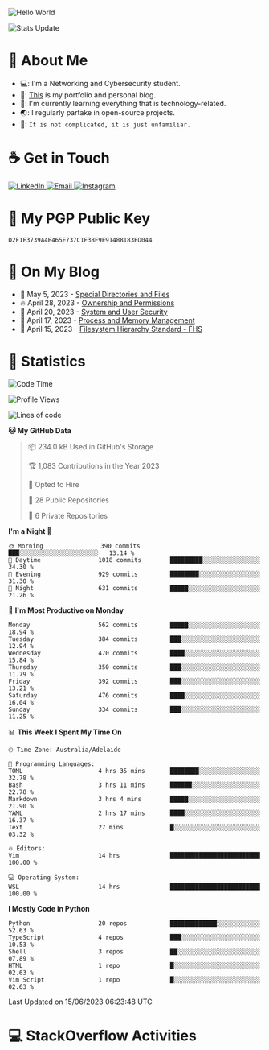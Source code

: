 <img src="https://raw.githubusercontent.com/sagar-viradiya/sagar-viradiya/master/resources/banner.png" alt="Hello World"><p align="center"></p>

![Stats Update](https://github.com/tanducmai/docs/actions/workflows/waka-stats.yml/badge.svg)

# :robot: About Me

- 💻: I'm a Networking and Cybersecurity student.
- 🔭: [This](https://tanducmai.com/) is my portfolio and personal blog.
- 🌱: I'm currently learning everything that is technology-related.
- 🌏: I regularly partake in open-source projects.
- 💬: `It is not complicated, it is just unfamiliar.`

# :coffee: Get in Touch

<a target="_blank" href="https://www.linkedin.com/in/tanducmai/">
<img alt="LinkedIn" src="https://img.shields.io/badge/LinkedIn-0077B5?style=for-the-badge&logo=linkedin&logoColor=white" />
</a>
<a target="_blank" href="mailto:henryfromvietnam@gmail.com">
<img alt="Email" src="https://img.shields.io/badge/Gmail-D14836?style=for-the-badge&logo=gmail&logoColor=white" />
</a>
<a target="_blank" href="https://www.instagram.com/henry.maii/">
<img alt="Instagram" src="https://img.shields.io/badge/Instagram-E4405F?style=for-the-badge&logo=instagram&logoColor=white" />
</a>

# 🔐 My PGP Public Key

`D2F1F3739A4E465E737C1F38F9E91488183ED044`

# :scroll: On My Blog

<!-- BLOG-POST-LIST:START -->
 - 💯 May 5, 2023 - [Special Directories and Files](https://tanducmai.com/posts/systems-administration/special-directories-and-files/)
 - 🔥 April 28, 2023 - [Ownership and Permissions](https://tanducmai.com/posts/systems-administration/ownership-and-permissions/)
 - 💫 April 20, 2023 - [System and User Security](https://tanducmai.com/posts/systems-administration/system-and-user-security/)
 - 🚀 April 17, 2023 - [Process and Memory Management](https://tanducmai.com/posts/systems-administration/process-and-memory-management/)
 - 🌮 April 15, 2023 - [Filesystem Hierarchy Standard - FHS](https://tanducmai.com/posts/systems-administration/filesystem-hierarchy-standard-fhs/)<!-- BLOG-POST-LIST:END -->

# 🔢 Statistics

<!--START_SECTION:waka-->
![Code Time](http://img.shields.io/badge/Code%20Time-36%20hrs%2055%20mins-blue)

![Profile Views](http://img.shields.io/badge/Profile%20Views-61-blue)

![Lines of code](https://img.shields.io/badge/From%20Hello%20World%20I%27ve%20Written-9.1%20million%20lines%20of%20code-blue)

**🐱 My GitHub Data** 

> 📦 234.0 kB Used in GitHub's Storage 
 > 
> 🏆 1,083 Contributions in the Year 2023
 > 
> 💼 Opted to Hire
 > 
> 📜 28 Public Repositories 
 > 
> 🔑 6 Private Repositories 
 > 
**I'm a Night 🦉** 

```text
🌞 Morning                390 commits         ███░░░░░░░░░░░░░░░░░░░░░░   13.14 % 
🌆 Daytime                1018 commits        █████████░░░░░░░░░░░░░░░░   34.30 % 
🌃 Evening                929 commits         ████████░░░░░░░░░░░░░░░░░   31.30 % 
🌙 Night                  631 commits         █████░░░░░░░░░░░░░░░░░░░░   21.26 % 
```
📅 **I'm Most Productive on Monday** 

```text
Monday                   562 commits         █████░░░░░░░░░░░░░░░░░░░░   18.94 % 
Tuesday                  384 commits         ███░░░░░░░░░░░░░░░░░░░░░░   12.94 % 
Wednesday                470 commits         ████░░░░░░░░░░░░░░░░░░░░░   15.84 % 
Thursday                 350 commits         ███░░░░░░░░░░░░░░░░░░░░░░   11.79 % 
Friday                   392 commits         ███░░░░░░░░░░░░░░░░░░░░░░   13.21 % 
Saturday                 476 commits         ████░░░░░░░░░░░░░░░░░░░░░   16.04 % 
Sunday                   334 commits         ███░░░░░░░░░░░░░░░░░░░░░░   11.25 % 
```


📊 **This Week I Spent My Time On** 

```text
🕑︎ Time Zone: Australia/Adelaide

💬 Programming Languages: 
TOML                     4 hrs 35 mins       ████████░░░░░░░░░░░░░░░░░   32.78 % 
Bash                     3 hrs 11 mins       ██████░░░░░░░░░░░░░░░░░░░   22.78 % 
Markdown                 3 hrs 4 mins        █████░░░░░░░░░░░░░░░░░░░░   21.90 % 
YAML                     2 hrs 17 mins       ████░░░░░░░░░░░░░░░░░░░░░   16.37 % 
Text                     27 mins             █░░░░░░░░░░░░░░░░░░░░░░░░   03.32 % 

🔥 Editors: 
Vim                      14 hrs              █████████████████████████   100.00 % 

💻 Operating System: 
WSL                      14 hrs              █████████████████████████   100.00 % 
```

**I Mostly Code in Python** 

```text
Python                   20 repos            █████████████░░░░░░░░░░░░   52.63 % 
TypeScript               4 repos             ███░░░░░░░░░░░░░░░░░░░░░░   10.53 % 
Shell                    3 repos             ██░░░░░░░░░░░░░░░░░░░░░░░   07.89 % 
HTML                     1 repo              █░░░░░░░░░░░░░░░░░░░░░░░░   02.63 % 
Vim Script               1 repo              █░░░░░░░░░░░░░░░░░░░░░░░░   02.63 % 
```




 Last Updated on 15/06/2023 06:23:48 UTC
<!--END_SECTION:waka-->

# 💻 StackOverflow Activities

<!-- STACKOVERFLOW:START -->
<!-- STACKOVERFLOW:END -->
